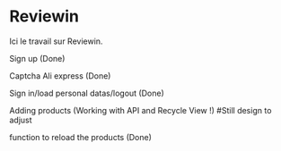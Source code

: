# Reviewin
Ici le travail sur Reviewin. 



Sign up (Done)

Captcha Ali express (Done)

Sign in/load personal datas/logout (Done)

Adding products (Working with API and Recycle View !) #Still design to adjust

function to reload the products (Done)
